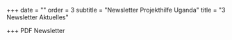 +++
date = ""
order = 3
subtitle = "Newsletter Projekthilfe Uganda"
title = "3 Newsletter Aktuelles"

+++
PDF Newsletter